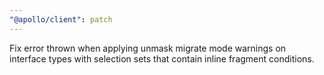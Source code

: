 ```yaml
---
"@apollo/client": patch
---
```


Fix error thrown when applying unmask migrate mode warnings on interface types with selection sets that contain inline fragment conditions.
